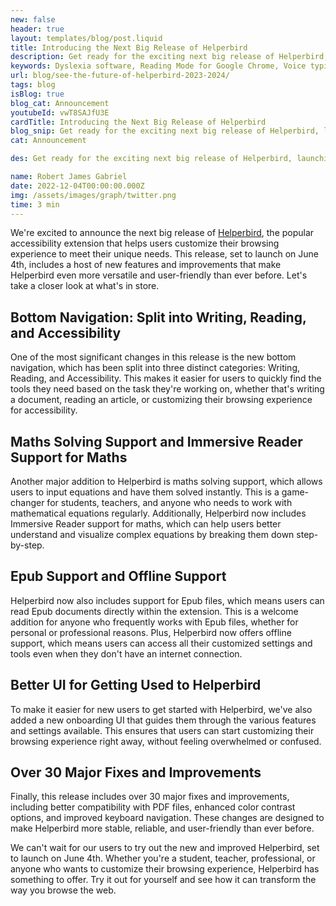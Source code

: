 ```yaml
---
new: false
header: true
layout: templates/blog/post.liquid
title: Introducing the Next Big Release of Helperbird
description: Get ready for the exciting next big release of Helperbird, launching on June 4th! Discover the host of new features and improvements, including split bottom navigation for Writing, Reading, and Accessibility, maths solving support, Epub support, offline functionality, a new user-friendly onboarding UI, over 30 major fixes and improvements, and full feature compatibility with PDFs. Experience the transformative power of Helperbird in revolutionizing your web browsing experience.
keywords: Dyslexia software, Reading Mode for Google Chrome, Voice typing for Chrome, Text to speech for Chrome, text reader, Immersive Reader, dyslexia fonts, accessibility software, Helperbird for Edge, Helperbird for Firefox, Helperbird for Chrome, Opendyslexic for Chrome, OpenDyslexic
url: blog/see-the-future-of-helperbird-2023-2024/
tags: blog
isBlog: true
blog_cat: Announcement
youtubeId: vwT8SAJfU3E
cardTitle: Introducing the Next Big Release of Helperbird
blog_snip: Get ready for the exciting next big release of Helperbird, launching on June 4th! Discover the host of new features and improvements, including split bottom navigation for Writing, Reading, and Accessibility, maths solving support, Epub support, offline functionality, a new user-friendly onboarding UI, over 30 major fixes and improvements, and full feature compatibility with PDFs. Experience the transformative power of Helperbird in revolutionizing your web browsing experience.
cat: Announcement

des: Get ready for the exciting next big release of Helperbird, launching on June 4th! Discover the host of new features and improvements, including split bottom navigation for Writing, Reading, and Accessibility, maths solving support, Epub support, offline functionality, a new user-friendly onboarding UI, over 30 major fixes and improvements, and full feature compatibility with PDFs. Experience the transformative power of Helperbird in revolutionizing your web browsing experience.

name: Robert James Gabriel
date: 2022-12-04T00:00:00.000Z
img: /assets/images/graph/twitter.png
time: 3 min
---
```



We're excited to announce the next big release of [Helperbird](https://www.helperbird.com/), the popular accessibility extension that helps users customize their browsing experience to meet their unique needs. This release, set to launch on June 4th, includes a host of new features and improvements that make Helperbird even more versatile and user-friendly than ever before. Let's take a closer look at what's in store.

## Bottom Navigation: Split into Writing, Reading, and Accessibility

One of the most significant changes in this release is the new bottom navigation, which has been split into three distinct categories: Writing, Reading, and Accessibility. This makes it easier for users to quickly find the tools they need based on the task they're working on, whether that's writing a document, reading an article, or customizing their browsing experience for accessibility.

## Maths Solving Support and Immersive Reader Support for Maths

Another major addition to Helperbird is maths solving support, which allows users to input equations and have them solved instantly. This is a game-changer for students, teachers, and anyone who needs to work with mathematical equations regularly. Additionally, Helperbird now includes Immersive Reader support for maths, which can help users better understand and visualize complex equations by breaking them down step-by-step.

## Epub Support and Offline Support

Helperbird now also includes support for Epub files, which means users can read Epub documents directly within the extension. This is a welcome addition for anyone who frequently works with Epub files, whether for personal or professional reasons. Plus, Helperbird now offers offline support, which means users can access all their customized settings and tools even when they don't have an internet connection.

## Better UI for Getting Used to Helperbird

To make it easier for new users to get started with Helperbird, we've also added a new onboarding UI that guides them through the various features and settings available. This ensures that users can start customizing their browsing experience right away, without feeling overwhelmed or confused.

## Over 30 Major Fixes and Improvements

Finally, this release includes over 30 major fixes and improvements, including better compatibility with PDF files, enhanced color contrast options, and improved keyboard navigation. These changes are designed to make Helperbird more stable, reliable, and user-friendly than ever before.

We can't wait for our users to try out the new and improved Helperbird, set to launch on June 4th. Whether you're a student, teacher, professional, or anyone who wants to customize their browsing experience, Helperbird has something to offer. Try it out for yourself and see how it can transform the way you browse the web.
